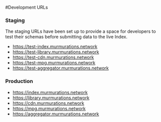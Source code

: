 #Development URLs

### Staging
The staging URLs have been set up to provide a space for developers to test their schemas before submitting data to the live Index.

* https://test-index.murmurations.network
* https://test-library.murmurations.network
* https://test-cdn.murmurations.network
* https://test-mpg.murmurations.network
* https://test-aggregator.murmurations.network

### Production
* https://index.murmurations.network
* https://library.murmurations.network
* https://cdn.murmurations.network
* https://mpg.murmurations.network
* https://aggregator.murmurations.network
